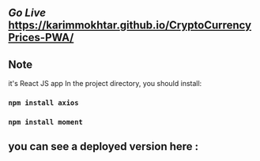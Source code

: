 ## *Go Live* https://karimmokhtar.github.io/CryptoCurrencyPrices-PWA/
## Note
it's React JS app 
In the project directory, you should install:

### `npm install axios`
### `npm install moment`
## you can see a deployed version here :

